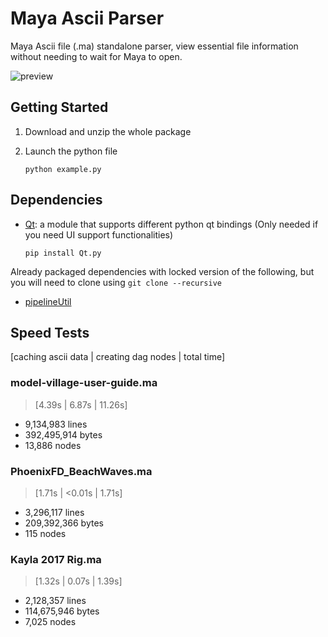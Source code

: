 # Maya Ascii Parser

Maya Ascii file (.ma) standalone parser, view essential file information
without needing to wait for Maya to open.

![preview](https://i.imgur.com/qbbreE1.png)

## Getting Started

1. Download and unzip the whole package


2. Launch the python file

    ```commandline
    python example.py
    ```
   
## Dependencies

- [Qt](https://github.com/mottosso/Qt.py): a module that supports different
python qt bindings (Only needed if you need UI support functionalities)
    ```
    pip install Qt.py
    ```

Already packaged dependencies with locked version of the following,
but you will need to clone using `git clone --recursive`

- [pipelineUtil](https://github.com/leixingyu/pipelineUtil)

## Speed Tests

[caching ascii data | creating dag nodes | total time]

### model-village-user-guide.ma 

> [4.39s | 6.87s | 11.26s]

- 9,134,983 lines
- 392,495,914 bytes
- 13,886 nodes

### PhoenixFD_BeachWaves.ma 

> [1.71s | <0.01s | 1.71s]

- 3,296,117 lines
- 209,392,366 bytes
- 115 nodes

### Kayla 2017 Rig.ma

> [1.32s | 0.07s | 1.39s]

- 2,128,357 lines
- 114,675,946 bytes
- 7,025 nodes
